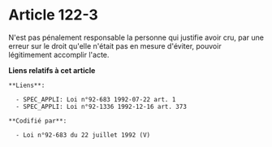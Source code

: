 # Article 122-3

N'est pas pénalement responsable la personne qui justifie avoir cru, par une erreur sur le droit qu'elle n'était pas en
mesure d'éviter, pouvoir légitimement accomplir l'acte.

**Liens relatifs à cet article**

	**Liens**:

	  - SPEC_APPLI: Loi n°92-683 1992-07-22 art. 1
	  - SPEC_APPLI: Loi n°92-1336 1992-12-16 art. 373

	**Codifié par**:

	  - Loi n°92-683 du 22 juillet 1992 (V)
